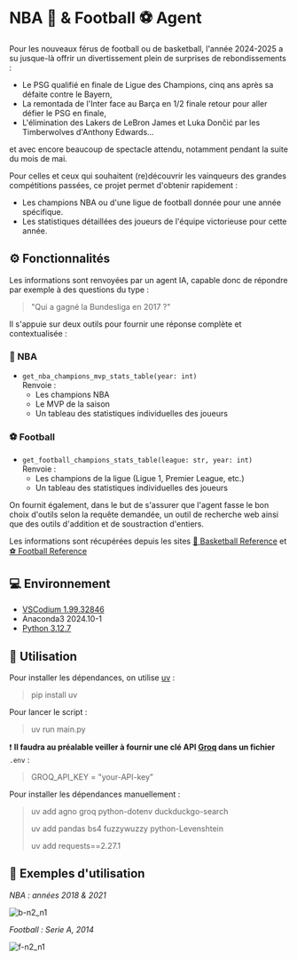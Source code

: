 # NBA 🏀 & Football ⚽ Agent

Pour les nouveaux férus de football ou de basketball, l'année 2024-2025 a su jusque-là offrir un divertissement plein de surprises de rebondissements :

- Le PSG qualifié en finale de Ligue des Champions, cinq ans après sa défaite contre le Bayern,
- La remontada de l'Inter face au Barça en 1/2 finale retour pour aller défier le PSG en finale,
- L'élimination des Lakers de LeBron James et Luka Dončić par les Timberwolves d'Anthony Edwards...

et avec encore beaucoup de spectacle attendu, notamment pendant la suite du mois de mai.

Pour celles et ceux qui souhaitent (re)découvrir les vainqueurs des grandes compétitions passées, ce projet permet d'obtenir rapidement :

- Les champions NBA ou d'une ligue de football donnée pour une année spécifique.
- Les statistiques détaillées des joueurs de l'équipe victorieuse pour cette année.

## ⚙️ Fonctionnalités

Les informations sont renvoyées par un agent IA, capable donc de répondre par exemple à des questions du type :

> "Qui a gagné la Bundesliga en 2017 ?"

Il s'appuie sur deux outils pour fournir une réponse complète et contextualisée :

### 🏀 NBA
- `get_nba_champions_mvp_stats_table(year: int)`  
  Renvoie :
  - Les champions NBA
  - Le MVP de la saison
  - Un tableau des statistiques individuelles des joueurs

### ⚽ Football
- `get_football_champions_stats_table(league: str, year: int)`  
  Renvoie :
  - Les champions de la ligue (Ligue 1, Premier League, etc.)
  - Un tableau des statistiques individuelles des joueurs

On fournit également, dans le but de s'assurer que l'agent fasse le bon choix d'outils selon la requête demandée, un outil de recherche web ainsi que des outils d'addition et de soustraction d'entiers.

Les informations sont récupérées depuis les sites [🏀 Basketball Reference](https://www.basketball-reference.com/) et [⚽ Football Reference](https://fbref.com/fr/)

## 💻 Environnement

- [VSCodium 1.99.32846](https://github.com/VSCodium/vscodium/releases)
- Anaconda3 2024.10-1
- [Python 3.12.7](https://www.python.org/downloads/)

## 🚀 Utilisation

Pour installer les dépendances, on utilise [uv](https://docs.astral.sh/uv/) :
> pip install uv

Pour lancer le script :
> uv run main.py

❗ **Il faudra au préalable veiller à fournir une clé API [Groq](https://groq.com/) dans un fichier** `.env` :
> GROQ_API_KEY = "your-API-key"

Pour installer les dépendances manuellement :
> uv add agno groq python-dotenv duckduckgo-search
>
> uv add pandas bs4 fuzzywuzzy python-Levenshtein
>
> uv add requests==2.27.1

## 📸 Exemples d'utilisation

*NBA : années 2018 & 2021*

![b-n2_n1](https://github.com/user-attachments/assets/1ccce717-4d00-4de2-9e75-9452a6a348c8)

*Football : Serie A, 2014*

![f-n2_n1](https://github.com/user-attachments/assets/3a83449b-9064-4f6f-9978-9bcde86eb5de)
